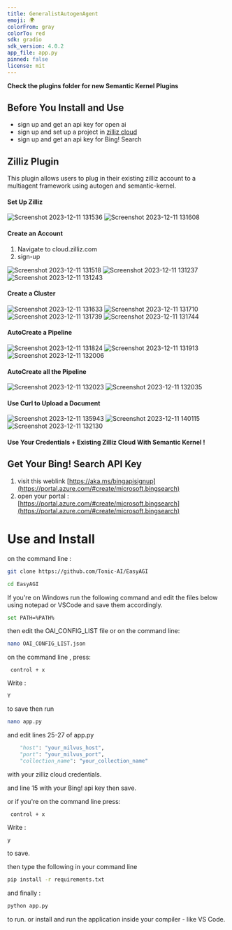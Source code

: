 ```yaml
---
title: GeneralistAutogenAgent
emoji: 🌍
colorFrom: gray
colorTo: red
sdk: gradio
sdk_version: 4.0.2
app_file: app.py
pinned: false
license: mit
---
```


**Check the plugins folder for new Semantic Kernel Plugins**

## Before You Install and Use

- sign up and get an api key for open ai
- sign up and set up a project in [zilliz cloud](https://cloud.zilliz.com/)
- sign up and get an api key for Bing! Search

## Zilliz Plugin

This plugin allows users to plug in their existing zilliz account to a multiagent framework using autogen and semantic-kernel.

#### Set Up Zilliz
![Screenshot 2023-12-11 131536](https://github.com/Josephrp/semantic-kernel-v1.0-hackathon/assets/18212928/d1b42e9c-8fa0-4145-bf60-c975277c6f27)
![Screenshot 2023-12-11 131608](https://github.com/Josephrp/semantic-kernel-v1.0-hackathon/assets/18212928/5b6b1510-631a-43bb-a647-ea892793e821)

#### Create an Account 

1. Navigate to cloud.zilliz.com
2. sign-up


![Screenshot 2023-12-11 131518](https://github.com/Josephrp/semantic-kernel-v1.0-hackathon/assets/18212928/5d657875-dc31-4f16-a36f-77f8f2391add)
![Screenshot 2023-12-11 131237](https://github.com/Josephrp/semantic-kernel-v1.0-hackathon/assets/18212928/4747afcf-8e34-40ae-9cd4-47d70a6fb908)
![Screenshot 2023-12-11 131243](https://github.com/Josephrp/semantic-kernel-v1.0-hackathon/assets/18212928/d90029c5-869b-444d-adc1-6a997cac0976)

#### Create a Cluster
![Screenshot 2023-12-11 131633](https://github.com/Josephrp/semantic-kernel-v1.0-hackathon/assets/18212928/01af90cd-22d8-4813-b677-c13714c3b79c)
![Screenshot 2023-12-11 131710](https://github.com/Josephrp/semantic-kernel-v1.0-hackathon/assets/18212928/918eaa0a-cb67-4835-a302-2666193de29c)
![Screenshot 2023-12-11 131739](https://github.com/Josephrp/semantic-kernel-v1.0-hackathon/assets/18212928/515855a8-1ff8-407f-9184-972848f8b0af)
![Screenshot 2023-12-11 131744](https://github.com/Josephrp/semantic-kernel-v1.0-hackathon/assets/18212928/c728e6dc-b02d-476b-8b6a-8f5f7c6f8072)

#### AutoCreate a Pipeline
![Screenshot 2023-12-11 131824](https://github.com/Josephrp/semantic-kernel-v1.0-hackathon/assets/18212928/0b9de3e2-74c2-428f-960a-bf7f2e901904)
![Screenshot 2023-12-11 131913](https://github.com/Josephrp/semantic-kernel-v1.0-hackathon/assets/18212928/73550d75-9a6d-4454-a12c-1935584cfc92)
![Screenshot 2023-12-11 132006](https://github.com/Josephrp/semantic-kernel-v1.0-hackathon/assets/18212928/3fd90763-d64d-4194-bd96-cda996921425)

#### AutoCreate all the Pipeline
![Screenshot 2023-12-11 132023](https://github.com/Josephrp/semantic-kernel-v1.0-hackathon/assets/18212928/7f5a9910-fad7-45c9-9f18-af9e2b876699)
![Screenshot 2023-12-11 132035](https://github.com/Josephrp/semantic-kernel-v1.0-hackathon/assets/18212928/69b23ec3-ecb8-494d-bb69-c7665d9e31e8)

#### Use Curl to Upload a Document
![Screenshot 2023-12-11 135943](https://github.com/Josephrp/semantic-kernel-v1.0-hackathon/assets/18212928/21bdfac4-99bf-413a-9cf8-a2fafeb9c837)
![Screenshot 2023-12-11 140115](https://github.com/Josephrp/semantic-kernel-v1.0-hackathon/assets/18212928/b89f3c69-258f-4311-962f-10f7f5bc0096)
![Screenshot 2023-12-11 132130](https://github.com/Josephrp/semantic-kernel-v1.0-hackathon/assets/18212928/66a17880-699b-4dde-bc8a-d3e37b04e69e)

#### Use Your Credentials + Existing Zilliz Cloud With Semantic Kernel !

## Get Your Bing! Search API Key

1. visit this weblink [https://aka.ms/bingapisignup](https://portal.azure.com/#create/microsoft.bingsearch)
2. open your portal : [https://portal.azure.com/#create/microsoft.bingsearch](https://portal.azure.com/#create/microsoft.bingsearch) 

# Use and Install

on the command line :

```bash
git clone https://github.com/Tonic-AI/EasyAGI
```

```bash
cd EasyAGI
```

If you're on Windows run the following command and edit the files below using notepad or VSCode and save them accordingly.

```bash
set PATH=%PATH%
```
then edit the OAI_CONFIG_LIST file or on the command line:

```bash
nano OAI_CONFIG_LIST.json
```
on the command line , press:

```nano
 control + x
```

Write :

```nano
Y
```

to save then run

```bash
nano app.py
```

and edit lines 25-27 of app.py 

```python    
    "host": "your_milvus_host",
    "port": "your_milvus_port",
    "collection_name": "your_collection_name"
```

with your zilliz cloud credentials. 

and line 15 with your Bing! api key then save. 

or if you're on the command line press:

```nano
 control + x
```
Write :

```nano
y
```

to save.

then type the following in your command line

```bash
pip install -r requirements.txt
```

and finally :

```bash
python app.py
```
to run. or install and run the application inside your compiler - like VS Code. 
